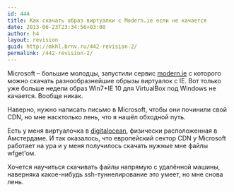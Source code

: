 ```yaml
---
id: 444
title: Как скачать образ виртуалки с Modern.ie если не качается
date: 2013-06-23T23:34:56+03:00
author: h4
layout: revision
guid: http://mkhl.brnv.ru/442-revision-2/
permalink: /442-revision-2/
---
```

Microsoft – большие молодцы, запустили сервис [modern.ie](http://modern.ie/) с которого можно скачать разнообразнейшие обрызы виртуалок с IE. Вот только уже больше недели образ Win7+IE 10 для VirtualBox под Windows не качается. Вообще никак.

Наверно, нужно написать письмо в Microsoft, чтобы они починили свой CDN, но мне насктолько лень, что я нашёл обходной путь.

Есть у меня виртуалочка в [digitalocean](http://digitalocean.com/), физически расположенная в Амстердаме. И так оказалось, что европейский сектор CDN у Microsoft работает на ура и у меня получилось скачать нужные мне файлы wfget&#8217;ом.

Хочется научиться скачивать файлы напрямую с удалённой машины, наверняка какое-нибудь ssh-туннелирование это умеет, но мне снова лень.